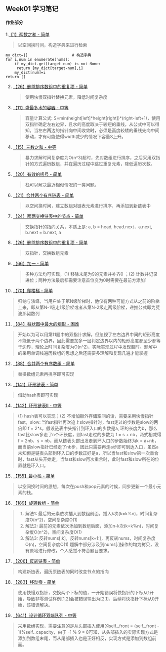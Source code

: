 ## Week01 学习笔记

#### 作业部分

1.[【1】两数之和 - 简单](https://leetcode-cn.com/problems/two-sum/)
   > 以空间换时间，构造字典来进行检索

   ```(python)
   my_dict={}                    # 构造字典
   for i,num in enumerate(nums):
       if my_dict.get(target-num) is not None:
       	return [my_dict[target-num],i]
       my_dict[num]=i
   return []
   ```

2. [【26】删除排序数组中的重复项 - 简单](https://leetcode-cn.com/problems/container-with-most-water/])

	> 使用快慢双指针替换元素，降低时间复杂度

3. [【11】盛最多水的容器 - 中等](https://leetcode-cn.com/problems/container-with-most-water/)
   
	> 容量计算公式: S=min(height[left]\*height[right])\*(right-left+1)，使用双指针确定左右边界，且水的高度取决于较短的垂线，从公式中可以得知，当左右两边的指针向中间收敛时，必须是高度较矮的垂线先向中间移动，才有可能使得width减少的情况下容量S上升。

4. [【15】三数之和 - 中等](https://leetcode-cn.com/problems/3sum/)
   
   > 暴力求解时间复杂度为O(n^3)超时，先对数组进行排序，之后采用双指针的方式遍历数组，并在遍历过程中跳过重复元素，降低遍历次数。 

5. [【20】有效的括号 - 简单](https://leetcode-cn.com/problems/valid-parentheses/)
   
   > 栈可以解决最近相似情况的一类问题。
6. [【21】合并两个有序链表 - 简单](https://leetcode-cn.com/problems/merge-two-sorted-lists/)
   
   > 以空间换时间，建立数组对链表元素进行排序，再添加到新链表中
7. [【24】两两交换链表中的节点 - 简单](https://leetcode-cn.com/problems/swap-nodes-in-pairs/)
   
   > 交换指针的指向关系，本质上是: a, b = head, head.next，a.next, b.next = b.next, a
8. [【26】删除排序数组中的重复项 - 简单](https://leetcode-cn.com/problems/remove-duplicates-from-sorted-array/)
   
   > 双指针，交换数组元素
9. [【66】加一 - 简单](https://leetcode-cn.com/problems/plus-one/)
   
   > 多种方法均可实现，(1) 移除末尾为9的元素并补齐0 ；(2) 计数并记录进位；两种方法最后都需要注意首位变为0时需要在最前方添加1


10. [【70】爬楼梯 - 简单](https://leetcode-cn.com/problems/climbing-stairs/)
   > 归纳与演绎，当用户处于第N级阶梯时，他仅有两种可能方式从之前的阶梯上来，即从第N-1级走1级阶梯或者从第N-2级走两级阶梯，递推公式即为斐波那契数列


11. [【84】柱状图中最大的矩形 - 困难](https://leetcode-cn.com/problems/largest-rectangle-in-histogram/)
   > 开始以为可以用第11题中的双指针求解，但忽视了左右边界中间的矩形高度不能低于两个边界，因此需要加多一层判定边界以内的矩形高度都至少都等于边界，理论上时间复杂度为O(n^2)，实际实现过程中发现超时。题解中的采用单调栈遍历数组的思想之后还需要多理解和复现几遍才能掌握


12. [【88】合并两个有序数组 - 简单](https://leetcode-cn.com/problems/merge-sorted-array/)
   > 替换数组元素再排序即可实现

13. [【141】环形链表 - 简单](https://leetcode-cn.com/problems/linked-list-cycle/)
   > 借助hash表即可实现

14. [【142】环形链表II - 中等](https://leetcode-cn.com/problems/linked-list-cycle-ii/)
   > (1) hash表可以实现；(2) 不增加额外存储空间的话，需要采用快慢指针fast，slow: 当fast指针再次追上slow指针时，fast走过的步数是slow的两倍即 f = 2\*s，假设链表中头指针到环入口的步数是a, 环的长度为b，那么fast比slow多走了n个环长度，则fast走过的步数为 f = s + nb，两式相减得f  = 2nb，s = nb，而从链表头部出发走到环入口的步数始终为k = a+nb，而当前slow指针已经走了nb步，因此只需要再走a步即可到达入口，虽然a未知但是链表头部到环入口的步数正好是a，所以当fast和slow第一次重合时，fast从头开始走，当fast和slow再次重合时，此时fast和slow所在的位置就是环入口。


15. [【155】最小栈 - 简单](https://leetcode-cn.com/problems/min-stack/)
   > 以空间换时间的思想，每次在push和pop元素的时候，同步更新一个最小元素的栈。

16. [【189】旋转数组 - 简单](https://leetcode-cn.com/problems/rotate-array/)
   > 1. 解法1: 最后的元素依次插入到数组前面，插入k次(k=k%n)，时间复杂度O(n^2)，空间复杂度O(1)
   > 2. 解法2: 最前的元素依次添加到数组后面，添加n-k次(k=k%n)，时间复杂度O(n^2)，空间复杂度O(1)
   > 3. 解法3: 反转nums[:k]，反转nums[k+1:]，再反转nums，时间复杂度O(n)，空间复杂度O(1)
   题解中部分涉及到nums[:]操作的均为拷贝，没有原地进行修改，个人感觉不符合题目要求。

17. [【206】反转链表 - 简单](https://leetcode-cn.com/problems/reverse-linked-list/)
   > 构建新链表，遍历原链表的同时改变节点的指向

18. [【283】移动零 - 简单](https://leetcode-cn.com/problems/move-zeroes/)
   > 使用快慢双指针，交换两个下标的值，一开始错误将快指针的下标从1开始，导致非零测试样例[1,2]会被错误输出为[2,1]，后续将快指针下标从0开始，该错误解决。

19. [【641】设计循环双端队列 - 中等](https://leetcode-cn.com/problems/design-circular-deque/)
   > 采用数组实现，需要注意的是从头部插入使用的self._front = (self._front - 1)%self._capacity，由于 -1 % 9 = 8可知，从头部插入的实际实现方式是添加到数组末尾，而从尾部插入也是正好相反，实现方式是添加到数组前面。